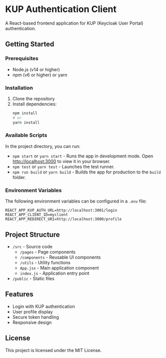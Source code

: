 # KUP Authentication Client

A React-based frontend application for KUP (Keycloak User Portal) authentication.

## Getting Started

### Prerequisites

- Node.js (v14 or higher)
- npm (v6 or higher) or yarn

### Installation

1. Clone the repository
2. Install dependencies:
   ```bash
   npm install
   # or
   yarn install
   ```

### Available Scripts

In the project directory, you can run:

- `npm start` or `yarn start` - Runs the app in development mode. Open [http://localhost:3000](http://localhost:3000) to view it in your browser.
- `npm test` or `yarn test` - Launches the test runner.
- `npm run build` or `yarn build` - Builds the app for production to the `build` folder.

### Environment Variables

The following environment variables can be configured in a `.env` file:

```
REACT_APP_KUP_AUTH_URL=http://localhost:3001/login
REACT_APP_CLIENT_ID=myclient
REACT_APP_REDIRECT_URI=http://localhost:3000/profile
```

## Project Structure

- `/src` - Source code
  - `/pages` - Page components
  - `/components` - Reusable UI components
  - `/utils` - Utility functions
  - `App.jsx` - Main application component
  - `index.js` - Application entry point
- `/public` - Static files

## Features

- Login with KUP authentication
- User profile display
- Secure token handling
- Responsive design

## License

This project is licensed under the MIT License.
